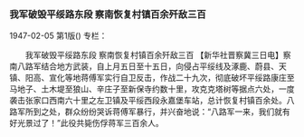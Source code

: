 ### 我军破毁平绥路东段  察南恢复村镇百余歼敌三百

1947-02-05
第1版()
专栏：

　　我军破毁平绥路东段
    察南恢复村镇百余歼敌三百
    【新华社晋察冀三日电】察南八路军结合地方武装，自上月五日至十五日，向侵占平绥线及涿鹿、蔚县、天镇、阳高、宣化等地蒋傅军实行自卫反击，作战二十九次，彻底破坏平绥路康庄至马地子、土木堤至狼山、辛庄子至新保寺约数十里，攻克克塔树等据点六处，一度袭击张家口西南六十里之左卫镇及平绥西段永嘉堡车站，总计恢复村镇百余处。八路军所到之处，群众纷纷哭诉蒋傅军暴行，并兴奋地说：“八路军一来，我们就有好光景过了！”此役共毙伤俘蒋军三百余人。
